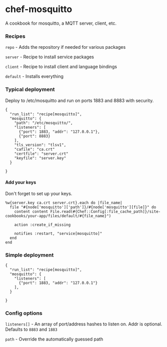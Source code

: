 chef-mosquitto
==============

A cookbook for mosquitto, a MQTT server, client, etc.

### Recipes

```repo``` - Adds the repository if needed for various packages

```server``` - Recipe to install service packages

```client``` - Recipe to install client and language bindings

```default``` - Installs everything

### Typical deployment

Deploy to /etc/mosquitto and run on ports 1883 and 8883 with security.

```
{
  "run_list": "recipe[mosquitto]",
  "mosquitto": {
    "path": "/etc/mosquitto/",
    "listeners": [
      {"port": 1883, "addr": "127.0.0.1"}, 
      {"port": 8883}
    ],
    "tls_version": "tlsv1",
    "cafile": "ca.crt"
    "certfile": "server.crt"
    "keyfile": "server.key"
  }

}
```


#### Add your keys

Don't forget to set up your keys.

```
%w{server.key ca.crt server.crt}.each do |file_name|
  file "#{node['mosquitto']['path']}/#{node['mosquitto'][file]}" do
    content content File.read(#{Chef::Config[:file_cache_path]}/site-cookbooks/your-app/files/default/#{file_name}")

    action :create_if_missing

    notifies :restart, "service[mosquitto]"
  end
end
```

### Simple deployment

```
{
  "run_list": "recipe[mosquitto]",
  "mosquitto": {
    "listeners": [
      {"port": 1883, "addr": "127.0.0.1"}
    ],
  }

}
```

### Config options

```listeners[]``` - An array of port/address hashes to listen on. Addr is optional. Defaults to ```8883``` and ```1883```

```path``` - Override the automatically guessed path

``````